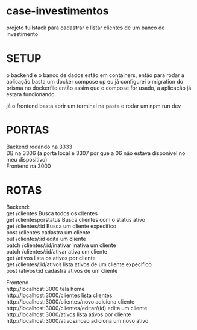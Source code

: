 # case-investimentos <br /> 
projeto fullstack para cadastrar e listar clientes de um banco de investimento <br /> 

# SETUP <br /> 
o backend e o banco de dados estão em containers, então para rodar a aplicação basta um docker compose up 
eu já configurei o migration do prisma no dockerfile então assim que o compose for usado, a aplicação já
estara funcionando. <br /> 

já o frontend basta abrir um terminal na pasta e rodar um npm run dev <br /> 

# PORTAS <br /> 
Backend rodando na 3333 <br /> 
DB na 3306 (a porta local é 3307 por que a 06 não estava disponivel no meu dispositivo) <br /> 
Frontend na 3000 <br /> 

# ROTAS <br /> 
Backend: <br /> 
get /clientes Busca todos os clientes <br /> 
get /clientesporstatus Busca clientes com o status ativo <br /> 
get /clientes/:id Busca um cliente expecifico <br /> 
post /clientes cadastra um cliente <br /> 
put /clientes/:id edita um cliente <br /> 
patch /clientes/:id/inativar inativa um cliente <br /> 
patch /clientes/:id/ativar ativa um cliente <br /> 
get /ativos lista os ativos por cliente <br /> 
get /clientes/:id/ativos lista ativos de um cliente expecifico <br /> 
post /ativos/:id cadastra ativos de um cliente <br /> 

Frontend <br /> 
http://localhost:3000 tela home <br /> 
http://localhost:3000/clientes lista clientes <br /> 
http://localhost:3000/clientes/novo adiciona cliente <br /> 
http://localhost:3000/clientes/editar/(id) edita um cliente <br /> 
http://localhost:3000/ativos lista ativos por cliente <br /> 
http://localhost:3000/ativos/novo adiciona um novo ativo <br /> 
